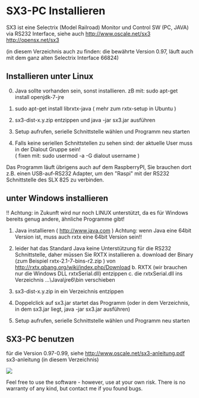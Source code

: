 # SX3-PC Installieren

SX3 ist eine Selectrix (Model Railroad) Monitor und Control SW (PC, JAVA) via RS232 Interface, siehe auch
	http://www.oscale.net/sx3 
	http://opensx.net/sx3
	 
(in diesem Verzeichnis auch zu finden: die bewährte Version 0.97, läuft auch mit dem ganz alten Selectrix Interface 66824)

## Installieren unter Linux

0. Java sollte vorhanden sein, sonst installieren. 
zB mit: 
sudo apt-get install openjdk-7-jre 

1. sudo apt-get install librxtx-java
( mehr zum rxtx-setup in Ubuntu )

2. sx3-dist-x.y.zip entzippen und java -jar sx3.jar ausführen

3. Setup aufrufen, serielle Schnittstelle wählen und Programm neu starten

4. Falls keine seriellen Schnittstellen zu sehen sind: der aktuelle User
muss in der Dialout Gruppe sein!  
     ( fixen mit:   sudo usermod -a -G dialout username )

Das Programm läuft übrigens auch auf dem RaspberryPI, Sie brauchen dort z.B. einen USB-auf-RS232 Adapter, um den "Raspi" mit der RS232 Schnittstelle des SLX 825 zu verbinden.

## unter Windows installieren

!! Achtung: in Zukunft wird nur noch LINUX unterstützt, da es für Windows bereits genug andere, ähnliche Programme gibt!

1. Java installieren  ( http://www.java.com ) 
Achtung: wenn Java eine 64bit Version ist, muss auch rxtx eine 64bit Version sein!!

2. leider hat das Standard Java keine Unterstützung für die RS232 Schnittstelle, daher müssen Sie RXTX installieren
a. download der Binary (zum Beispiel rxtx-2.1-7-bins-r2.zip ) 
              von    http://rxtx.qbang.org/wiki/index.php/Download
b. RXTX (wir brauchen nur die Windows DLL rxtxSerial.dll) entzippen
c. die rxtxSerial.dll ins Verzeichnis ...\Java\jre6\bin verschieben

3. sx3-dist-x.y.zip in ein Verzeichnis entzippen

4. Doppelclick auf sx3.jar startet das Programm
   (oder in dem Verzeichnis, in dem sx3.jar liegt, java -jar sx3.jar ausführen)

5. Setup aufrufen, serielle Schnittstelle wählen und Programm neu starten


## SX3-PC benutzen

für die Version 0.97-0.99, siehe 
http://www.oscale.net/sx3-anleitung.pdf
sx3-anleitung (in diesem Verzeichnis)

<img src="http://www.oscale.net/images/sx3-monitor.png" />

Feel free to use the software - however, use at your own risk. There is no warranty of any kind, but contact me if you found bugs.

